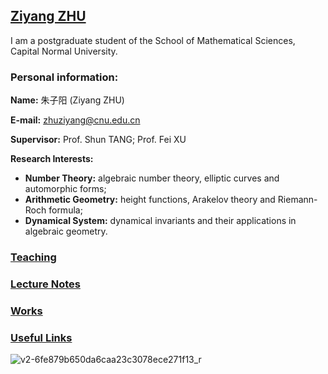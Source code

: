 ## [Ziyang ZHU](https://ziyangzhu.github.io/Home/)
I am a postgraduate student of the School of Mathematical Sciences, Capital Normal University.

### Personal information:

**Name:** 朱子阳 (Ziyang ZHU)

**E-mail:** <a href="mailto:zhuziyang@cnu.edu.cn">zhuziyang@cnu.edu.cn</a>

**Supervisor:** Prof. Shun TANG; Prof. Fei XU

**Research Interests:** 
* **Number Theory:** algebraic number theory, elliptic curves and automorphic forms; 
* **Arithmetic Geometry:** height functions, Arakelov theory and Riemann-Roch formula;
* **Dynamical System:** dynamical invariants and their applications in algebraic geometry.

### [Teaching](https://ziyangzhu.github.io/Teaching/)
### [Lecture Notes](https://ziyangzhu.github.io/Notes/)
### [Works](https://ziyangzhu.github.io/Works/)
### [Useful Links](https://ziyangzhu.github.io/Links/)


![v2-6fe879b650da6caa23c3078ece271f13_r](https://user-images.githubusercontent.com/63255508/141781106-2080dbc5-9491-4d99-a611-91a57aaafffc.jpg)

